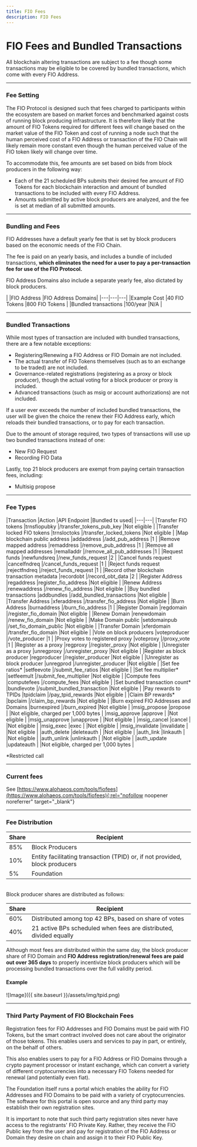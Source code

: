 ```yaml
---
title: FIO Fees
description: FIO Fees
---
```

# FIO Fees and Bundled Transactions

All blockchain altering transactions are subject to a fee though some transactions may be eligible to be covered by bundled transactions, which come with every FIO Address.

---
### Fee Setting

The FIO Protocol is designed such that fees charged to participants within the ecosystem are based on market forces and benchmarked against costs of running block producing infrastructure. It is therefore likely that the amount of FIO Tokens required for different fees will change based on the market value of the FIO Token and cost of running a node such that the human perceived cost of a FIO Address or transaction of the FIO Chain will likely remain more constant even though the human perceived value of the FIO token likely will change over time. 

To accommodate this, fee amounts are set based on bids from block producers in the following way: 

* Each of the 21 scheduled BPs submits their desired fee amount of FIO Tokens for each blockchain interaction and amount of bundled transactions to be included with every FIO Address.
* Amounts submitted by active block producers are analyzed, and the fee is set at median of all submitted amounts.


---
### Bundling and Fees

FIO Addresses have a default yearly fee that is set by block producers based on the economic needs of the FIO Chain.

The fee is paid on an yearly basis, and includes a bundle of included transactions, **which eliminates the need for a user to pay a per-transaction fee for use of the FIO Protocol.**

FIO Address Domains also include a separate yearly fee, also dictated by block producers.

​| |FIO Address |FIO Address Domains|
|---|---|---|
|Example Cost |40 FIO Tokens |800 FIO Tokens |
|Bundled transactions |100/year |N/A |

---
### Bundled Transactions

While most types of transaction are included with bundled transactions, there are a few notable exceptions:

* Registering/Renewing a FIO Address or FIO Domain are not included.
* The actual transfer of FIO Tokens themselves (such as to an exchange to be traded) are not included.
* Governance-related registrations (registering as a proxy or block producer), though the actual voting for a block producer or proxy is included.
* Advanced transactions (such as msig or account authorizations) are not included.

If a user ever exceeds the number of included bundled transactions, the user will be given the choice the renew their FIO Address early, which reloads their bundled transactions, or to pay for each transaction.

Due to the amount of storage required, two types of transactions will use up two bundled transactions instead of one:

* New FIO Request
* Recording FIO Data

Lastly, top 21 block producers are exempt from paying certain transaction fees, including: 

* Multisig propose

---
### Fee Types

|Transaction |Action |API Endpoint |Bundled tx used|
|---|---|
|Transfer FIO tokens |trnsfiopubky |/transfer_tokens_pub_key  |Not eligible |
|Transfer locked FIO tokens |trnsloctoks |/transfer_locked_tokens |Not eligible |
|Map blockchain public address |addaddress |/add_pub_address |1 |
|Remove mapped address |remaddress |/remove_pub_address |1 |
|Remove all mapped addresses |remalladdr |/remove_all_pub_addresses |1 |
|Request funds |newfundsreq |/new_funds_request |2 |
|Cancel funds request |cancelfndreq |/cancel_funds_request |1 |
|Reject funds request |rejectfndreq |/reject_funds_request |1 |
|Record other blockchain transaction metadata |recordobt |/record_obt_data |2 |
|Register Address |regaddress |register_fio_address |Not eligible |
|Renew Address |renewaddress |/renew_fio_address |Not eligible |
|Buy bundled transactions |addbundles |/add_bundled_transactions |Not eligible |
|Transfer Address |xferaddress |/transfer_fio_address |Not eligible |
|Burn Address |burnaddress |/burn_fio_address |1 |
|Register Domain |regdomain |/register_fio_domain |Not eligible |
|Renew Domain |renewdomain |/renew_fio_domain |Not eligible |
|Make Domain public |setdomainpub |/set_fio_domain_public |Not eligible |
|Transfer Domain |xferdomain |/transfer_fio_domain |Not eligible |
|Vote on block producers |voteproducer |/vote_producer |1 |
|Proxy votes to registered proxy |voteproxy |/proxy_vote |1 |
|Register as a proxy |regproxy |/register_proxy |Not eligible |
|Unregister as a proxy |unregproxy |/unregister_proxy |Not eligible |
|Register as block producer |regproducer |/register_producer |Not eligible |
|Unregister as block producer |unregprod |/unregister_producer |Not eligible |
|Set fee ratios* |setfeevote |/submit_fee_ratios |Not eligible |
|Set fee multiplier* |setfeemult |/submit_fee_multiplier |Not eligible |
|Compute fees |computefees |/compute_fees |Not eligible |
|Set bundled transaction count* |bundlevote |/submit_bundled_transaction |Not eligible |
|Pay rewards to TPIDs |tpidclaim |/pay_tpid_rewards |Not eligible |
|Claim BP rewards* |bpclaim |/claim_bp_rewards |Not eligible |
|Burn expired FIO Addresses and Domains |burnexpired |/burn_expired |Not eligible |
|msig_propose |propose | |Not eligible, charged per 1,000 bytes |
|msig_approve |approve | |Not eligible |
|msig_unapprove |unapprove | |Not eligible |
|msig_cancel |cancel | |Not eligible |
|msig_exec |exec | |Not eligible |
|msig_invalidate |invalidate | |Not eligible |
|auth_delete |deleteauth | |Not eligible |
|auth_link |linkauth | |Not eligible |
|auth_unlink |unlinkauth | |Not eligible |
|auth_update |updateauth | |Not eligible, charged per 1,000 bytes |

*Restricted call

---
### Current fees

See [https://www.alohaeos.com/tools/fiofees​](https://www.alohaeos.com/tools/fiofees){:rel="nofollow noopener noreferrer" target="_blank"}

---
### Fee Distribution

|Share |Recipient|
|---|---|
|85% |Block Producers |
|10% |Entity facilitating transaction (TPID) or, if not provided, block producers |
|5% |Foundation |

<br>
Block producer shares are distributed as follows:

|Share |Recipient|
|---|---|
|60% |Distributed among top 42 BPs, based on share of votes |
|40% |21 active BPs scheduled when fees are distributed, divided equally |

Although most fees are distributed within the same day, the block producer share of FIO Domain and **FIO Address registration/renewal fees are paid out over 365 days** to properly incentivize block producers which will be processing bundled transactions over the full validity period.

#### Example

![Image]({{ site.baseurl }}/assets/img/tpid.png)

---
### Third Party Payment of FIO Blockchain Fees

Registration fees for FIO Addresses and FIO Domains must be paid with FIO Tokens, but the smart contract involved does not care about the originator of those tokens. This enables users and services to pay in part, or entirely, on the behalf of others.

This also enables users to pay for a FIO Address or FIO Domains through a crypto payment processor or instant exchange, which can convert a variety of different cryptocurrencies into a necessary FIO Tokens needed for renewal (and potentially even fiat).

The Foundation itself runs a portal which enables the ability for FIO Addresses and FIO Domains to be paid with a variety of cryptocurrencies.  The software for this portal is open source and any third party may establish their own registration sites.  

It is important to note that such third party registration sites never have access to the registrants' FIO Private Key.  Rather, they receive the FIO Public key from the user and pay for registration of the FIO Address or Domain they desire on chain and assign it to their FIO Public Key.
